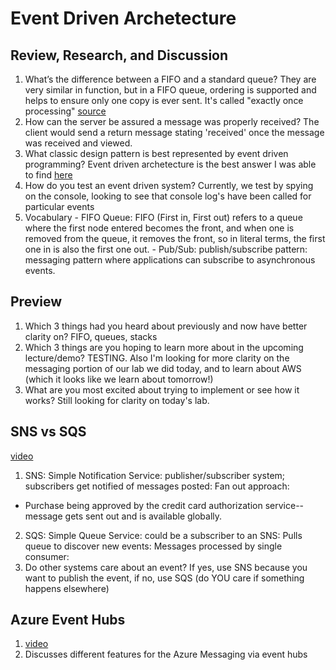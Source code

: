 # Event Driven Archetecture

## Review, Research, and Discussion
  1. What’s the difference between a FIFO and a standard queue? They are very similar in function, but in a FIFO queue, ordering is supported and helps to ensure only one copy is ever sent. It's called "exactly once processing" [source](https://cloudaffaire.com/sqs-standard-vs-fifo-queue/)
  2. How can the server be assured a message was properly received? The client would send a return message stating 'received' once the message was received and viewed.
  3. What classic design pattern is best represented by event driven programming? Event driven archetecture is the best answer I was able to find [here](https://en.wikipedia.org/wiki/Event-driven_architecture)
  4. How do you test an event driven system? Currently, we test by spying on the console, looking to see that console log's have been called for particular events
  5. Vocabulary
    - FIFO Queue: FIFO (First in, First out) refers to a queue where the first node entered becomes the front, and when one is removed from the queue, it removes the front, so in literal terms, the first one in is also the first one out.
    - Pub/Sub: publish/subscribe pattern: messaging pattern where applications can subscribe to asynchronous events.
    
## Preview
  1. Which 3 things had you heard about previously and now have better clarity on? FIFO, queues, stacks
  2. Which 3 things are you hoping to learn more about in the upcoming lecture/demo? TESTING. Also I'm looking for more clarity on the messaging portion of our lab we did today, and to learn about AWS (which it looks like we learn about tomorrow!)
  3. What are you most excited about trying to implement or see how it works? Still looking for clarity on today's lab.
  
## SNS vs SQS
[video](https://www.youtube.com/watch?v=mXk0MNjlO7A)
  1. SNS: Simple Notification Service: publisher/subscriber system; subscribers get notified of messages posted: Fan out approach:
  - Purchase being approved by the credit card authorization service-- message gets sent out and is available globally.
  2. SQS: Simple Queue Service: could be a subscriber to an SNS: Pulls queue to discover new events: Messages processed by single consumer:
  3. Do other systems care about an event? If yes, use SNS because you want to publish the event, if no, use SQS (do YOU care if something happens elsewhere)
  
## Azure Event Hubs
  1. [video](https://www.youtube.com/watch?v=DDDjFQSQyF4)
  2. Discusses different features for the Azure Messaging via event hubs
    
    
    
    
    
    
    
    
    
    
    
    
    
    
